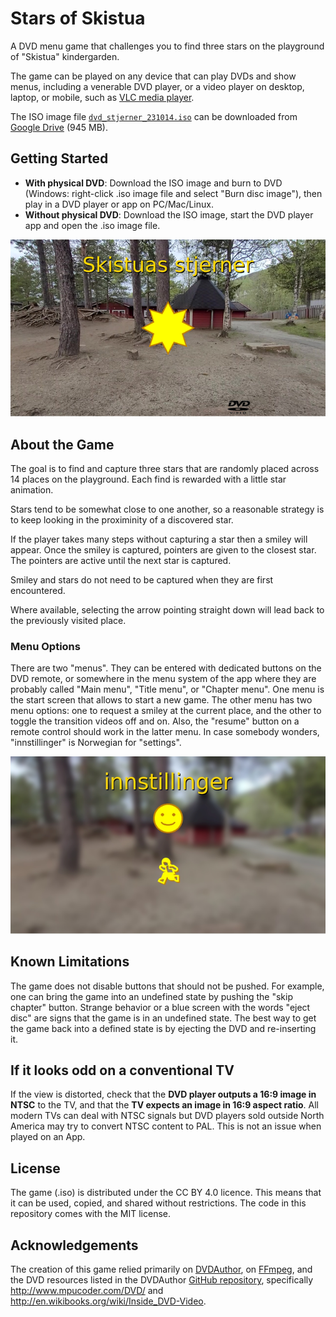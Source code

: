 # Stars of Skistua
A DVD menu game that challenges you to find three stars on the playground of "Skistua" kindergarden.

The game can be played on any device that can play DVDs and show menus, including
a venerable DVD player, or
a video player on desktop, laptop, or mobile, such as [VLC media player](https://www.videolan.org/vlc/).

The ISO image file [``dvd_stjerner_231014.iso``](https://drive.google.com/file/d/1pmniI_VgP61LEuj4KDtMpiBAE43Bcg33/view?usp=sharing) can be downloaded from [Google Drive](https://drive.google.com/file/d/1pmniI_VgP61LEuj4KDtMpiBAE43Bcg33/view?usp=sharing) (945 MB).

## Getting Started
* **With physical DVD**: Download the ISO image and burn to DVD (Windows: right-click .iso image file and select "Burn disc image"), then play in a DVD player or app on PC/Mac/Linux.
* **Without physical DVD**: Download the ISO image, start the DVD player app and open the .iso image file.

![DVD Cover](/assets/view_cover_640px.png)

## About the Game
The goal is to find and capture three stars that are randomly placed across 14 places on the playground. Each find is rewarded with a little star animation.

Stars tend to be somewhat close to one another, so a reasonable strategy is to keep looking in the proximinity of a discovered star.

If the player takes many steps without capturing a star then a smiley will appear. Once the smiley is captured, pointers are given to the closest star. The pointers are active until the next star is captured.

Smiley and stars do not need to be captured when they are first encountered.

Where available, selecting the arrow pointing straight down will lead back to the previously visited place.

### Menu Options
There are two "menus". They can be entered with dedicated buttons on the DVD remote, or somewhere in the menu system of the app where they are probably called "Main menu", "Title menu", or "Chapter menu".
One menu is the start screen that allows to start a new game. The other menu has two menu options: one to request a smiley at the current place, and the other to toggle the transition videos off and on. Also, the "resume"
button on a remote control should work in the latter menu. In case somebody wonders, "innstillinger" is Norwegian for "settings".

![Screenshot of menu titled "innstillinger"](/assets/view_toggle_640px.png)

## Known Limitations
The game does not disable buttons that should not be pushed. For example, one can bring the game into an undefined state by pushing the "skip chapter" button. Strange behavior or a blue screen with the words "eject disc" are
signs that the game is in an undefined state. The best way to get the game back into a defined state is by ejecting the DVD and re-inserting it.

## If it looks odd on a conventional TV
If the view is distorted, check that the **DVD player outputs a 16:9 image in NTSC** to the TV, and that the **TV expects an image in 16:9 aspect ratio**. All modern TVs can deal with NTSC signals but DVD players sold outside North America may try to convert NTSC content to PAL. This is not an issue when played on an App.

## License
The game (.iso) is distributed under the CC BY 4.0 licence. This means that it can be used, copied, and shared without restrictions. The code in this repository comes with the MIT license.

## Acknowledgements
The creation of this game relied primarily on [DVDAuthor](https://dvdauthor.sourceforge.net/), on [FFmpeg](https://ffmpeg.org/), and the DVD resources listed in the DVDAuthor [GitHub repository](https://github.com/ldo/dvdauthor/), specifically http://www.mpucoder.com/DVD/ and http://en.wikibooks.org/wiki/Inside_DVD-Video.
